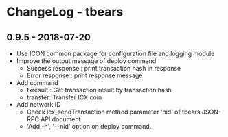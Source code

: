 # ChangeLog - tbears

## 0.9.5 - 2018-07-20

* Use ICON common package for configuration file and logging module
* Improve the output message of deploy command
    * Success response : print transaction hash in response
    * Error response : print response message
* Add command
    * txresult : Get transaction result by transaction hash
    * transfer: Transfer ICX coin
* Add network ID
    *  Check icx_sendTransaction method parameter 'nid' of tbears JSON-RPC API document
    * 'Add -n', '--nid' option on deploy command.